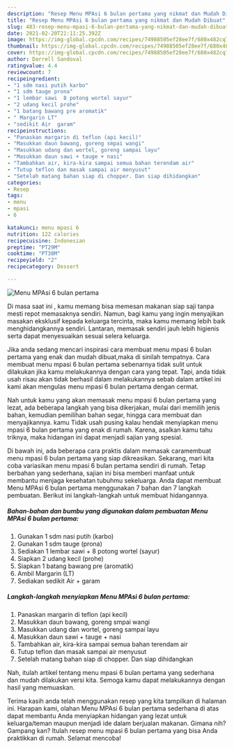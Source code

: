 ```yaml
---
description: "Resep Menu MPAsi 6 bulan pertama yang nikmat dan Mudah Dibuat"
title: "Resep Menu MPAsi 6 bulan pertama yang nikmat dan Mudah Dibuat"
slug: 483-resep-menu-mpasi-6-bulan-pertama-yang-nikmat-dan-mudah-dibuat
date: 2021-02-20T21:11:25.392Z
image: https://img-global.cpcdn.com/recipes/74988505ef28ee7f/680x482cq70/menu-mpasi-6-bulan-pertama-foto-resep-utama.jpg
thumbnail: https://img-global.cpcdn.com/recipes/74988505ef28ee7f/680x482cq70/menu-mpasi-6-bulan-pertama-foto-resep-utama.jpg
cover: https://img-global.cpcdn.com/recipes/74988505ef28ee7f/680x482cq70/menu-mpasi-6-bulan-pertama-foto-resep-utama.jpg
author: Darrell Sandoval
ratingvalue: 4.4
reviewcount: 7
recipeingredient:
- "1 sdm nasi putih karbo"
- "1 sdm tauge prona"
- "1 lembar sawi  8 potong wortel sayur"
- "2 udang kecil prohe"
- "1 batang bawang pre aromatik"
- " Margarin LT"
- "sedikit Air  garam"
recipeinstructions:
- "Panaskan margarin di teflon (api kecil)"
- "Masukkan daun bawang, goreng smpai wangi"
- "Masukkan udang dan wortel, goreng sampai layu"
- "Masukkan daun sawi + tauge + nasi"
- "Tambahkan air, kira-kira sampai semua bahan terendam air"
- "Tutup teflon dan masak sampai air menyusut"
- "Setelah matang bahan siap di chopper. Dan siap dihidangkan"
categories:
- Resep
tags:
- menu
- mpasi
- 6

katakunci: menu mpasi 6 
nutrition: 122 calories
recipecuisine: Indonesian
preptime: "PT29M"
cooktime: "PT38M"
recipeyield: "2"
recipecategory: Dessert

---
```



![Menu MPAsi 6 bulan pertama](https://img-global.cpcdn.com/recipes/74988505ef28ee7f/680x482cq70/menu-mpasi-6-bulan-pertama-foto-resep-utama.jpg)

Di masa  saat ini , kamu memang bisa memesan makanan siap saji tanpa mesti repot memasaknya sendiri. Namun, bagi kamu yang ingin menyajikan masakan eksklusif kepada keluarga tercinta, maka kamu memang lebih baik menghidangkannya sendiri. Lantaran, memasak sendiri jauh lebih higienis serta dapat menyesuaikan sesuai selera keluarga.

Jika anda sedang mencari inspirasi cara membuat menu mpasi 6 bulan pertama yang enak dan mudah dibuat,maka di sinilah tempatnya. Cara membuat menu mpasi 6 bulan pertama  sebenarnya tidak sulit untuk dilakukan jika kamu melakukannya dengan cara yang tepat. Tapi, anda tidak usah risau akan tidak berhasil dalam melakukannya 
sebab dalam artikel ini kami akan mengulas menu mpasi 6 bulan pertama dengan cermat.  



Nah untuk kamu yang akan memasak menu mpasi 6 bulan pertama yang lezat, ada beberapa langkah yang bisa dikerjakan, mulai dari memilih jenis bahan, kemudian pemilihan bahan segar, hingga cara membuat dan menyajikannya. kamu Tidak usah pusing kalau hendak menyiapkan menu mpasi 6 bulan pertama yang enak di rumah. Karena, asalkan kamu  tahu triknya, maka hidangan ini dapat menjadi sajian yang spesial.

Di bawah ini, ada beberapa cara praktis  dalam memasak caramembuat menu mpasi 6 bulan pertama yang siap dikreasikan. Sekarang, mari kita coba variasikan menu mpasi 6 bulan pertama sendiri di rumah. Tetap berbahan yang sederhana, sajian ini bisa memberi manfaat untuk membantu menjaga kesehatan tubuhmu sekeluarga. Anda dapat membuat Menu MPAsi 6 bulan pertama menggunakan 7 bahan dan 7 langkah pembuatan. Berikut ini langkah-langkah untuk membuat hidangannya.

<!--inarticleads1-->

##### Bahan-bahan dan bumbu yang digunakan dalam pembuatan Menu MPAsi 6 bulan pertama:

1. Gunakan 1 sdm nasi putih (karbo)
1. Gunakan 1 sdm tauge (prona)
1. Sediakan 1 lembar sawi + 8 potong wortel (sayur)
1. Siapkan 2 udang kecil (prohe)
1. Siapkan 1 batang bawang pre (aromatik)
1. Ambil  Margarin (LT)
1. Sediakan sedikit Air + garam




<!--inarticleads2-->

##### Langkah-langkah menyiapkan Menu MPAsi 6 bulan pertama:

1. Panaskan margarin di teflon (api kecil)
1. Masukkan daun bawang, goreng smpai wangi
1. Masukkan udang dan wortel, goreng sampai layu
1. Masukkan daun sawi + tauge + nasi
1. Tambahkan air, kira-kira sampai semua bahan terendam air
1. Tutup teflon dan masak sampai air menyusut
1. Setelah matang bahan siap di chopper. Dan siap dihidangkan




Nah, itulah artikel tentang  menu mpasi 6 bulan pertama  yang sederhana dan mudah dilakukan versi kita. Semoga kamu dapat melakukannya dengan hasil yang memuaskan. 

Terima kasih anda telah menggunakan resep yang kita tampilkan di halaman ini. Harapan kami, olahan  Menu MPAsi 6 bulan pertama sederhana di atas dapat membantu Anda menyiapkan hidangan yang lezat untuk keluarga/teman maupun menjadi ide dalam berjualan makanan. Gimana nih? Gampang kan? Itulah resep menu mpasi 6 bulan pertama yang bisa Anda praktikkan di rumah. Selamat mencoba!

